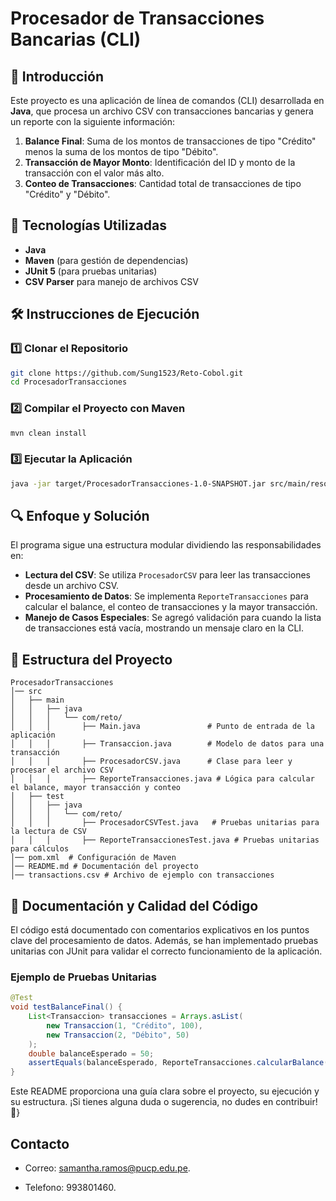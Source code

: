 # Procesador de Transacciones Bancarias (CLI)

## 📌 Introducción
Este proyecto es una aplicación de línea de comandos (CLI) desarrollada en **Java**, que procesa un archivo CSV con transacciones bancarias y genera un reporte con la siguiente información:


1. **Balance Final**: Suma de los montos de transacciones de tipo "Crédito" menos la suma de los montos de tipo "Débito".
2. **Transacción de Mayor Monto**: Identificación del ID y monto de la transacción con el valor más alto.
3. **Conteo de Transacciones**: Cantidad total de transacciones de tipo "Crédito" y "Débito".

## 🚀 Tecnologías Utilizadas
- **Java**
- **Maven** (para gestión de dependencias)
- **JUnit 5** (para pruebas unitarias)
- **CSV Parser** para manejo de archivos CSV

## 🛠️ Instrucciones de Ejecución
### 1️⃣ Clonar el Repositorio
```bash
git clone https://github.com/Sung1523/Reto-Cobol.git
cd ProcesadorTransacciones
```

### 2️⃣ Compilar el Proyecto con Maven
```bash
mvn clean install
```

### 3️⃣ Ejecutar la Aplicación
```bash
java -jar target/ProcesadorTransacciones-1.0-SNAPSHOT.jar src/main/resources/data.csv
```

## 🔍 Enfoque y Solución
El programa sigue una estructura modular dividiendo las responsabilidades en:
- **Lectura del CSV**: Se utiliza `ProcesadorCSV` para leer las transacciones desde un archivo CSV.
- **Procesamiento de Datos**: Se implementa `ReporteTransacciones` para calcular el balance, el conteo de transacciones y la mayor transacción.
- **Manejo de Casos Especiales**: Se agregó validación para cuando la lista de transacciones está vacía, mostrando un mensaje claro en la CLI.

## 📂 Estructura del Proyecto
```
ProcesadorTransacciones
│── src
│   ├── main
│   │   ├── java
│   │   │   └── com/reto/
│   │   │       ├── Main.java               # Punto de entrada de la aplicación
│   │   │       ├── Transaccion.java        # Modelo de datos para una transacción
│   │   │       ├── ProcesadorCSV.java      # Clase para leer y procesar el archivo CSV
│   │   │       ├── ReporteTransacciones.java # Lógica para calcular el balance, mayor transacción y conteo
│   ├── test
│   │   ├── java
│   │   │   └── com/reto/
│   │   │       ├── ProcesadorCSVTest.java   # Pruebas unitarias para la lectura de CSV
│   │   │       ├── ReporteTransaccionesTest.java # Pruebas unitarias para cálculos
│── pom.xml  # Configuración de Maven
│── README.md # Documentación del proyecto
│── transactions.csv # Archivo de ejemplo con transacciones
```

## 🧪 Documentación y Calidad del Código
El código está documentado con comentarios explicativos en los puntos clave del procesamiento de datos. Además, se han implementado pruebas unitarias con JUnit para validar el correcto funcionamiento de la aplicación.

### Ejemplo de Pruebas Unitarias
```java
@Test
void testBalanceFinal() {
    List<Transaccion> transacciones = Arrays.asList(
        new Transaccion(1, "Crédito", 100),
        new Transaccion(2, "Débito", 50)
    );
    double balanceEsperado = 50;
    assertEquals(balanceEsperado, ReporteTransacciones.calcularBalance(transacciones));
}
```

Este README proporciona una guía clara sobre el proyecto, su ejecución y su estructura. ¡Si tienes alguna duda o sugerencia, no dudes en contribuir! 🚀}

## Contacto
- Correo: samantha.ramos@pucp.edu.pe.

- Telefono: 993801460.

